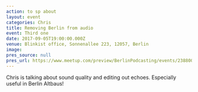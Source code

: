 ```yaml
---
action: to sp about
layout: event
categories: Chris
title: Removing Berlin from audio
event: Third one
date: 2017-09-05T19:00:00.000Z
venue: Blinkist office, Sonnenallee 223, 12057, Berlin
image:
pres_source: null
pres_url: https://www.meetup.com/preview/BerlinPodcasting/events/238800496
---
```


Chris is talking about sound quality and editing out echoes. Especially useful in Berlin Altbaus!

